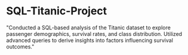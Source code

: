 # SQL-Titanic-Project
"Conducted a SQL-based analysis of the Titanic dataset to explore passenger demographics, survival rates, and class distribution. Utilized advanced queries to derive insights into factors influencing survival outcomes."

